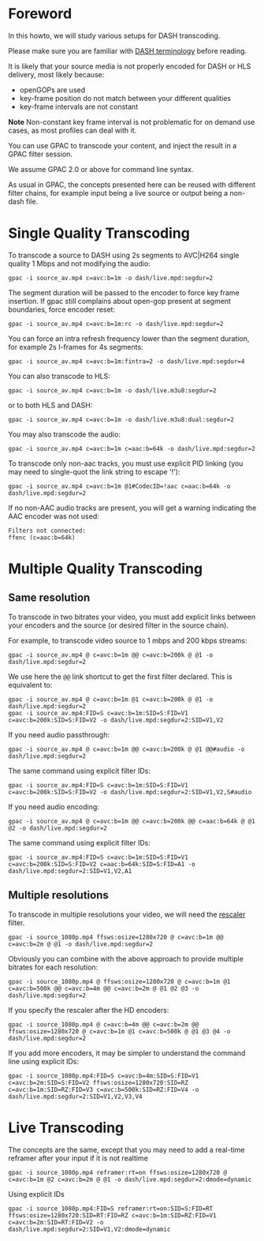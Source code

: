 # Foreword

In this howto, we will study various setups for DASH transcoding. 

Please make sure you are familiar with [DASH terminology](DASH-basics) before reading. 

It is likely that your source media is not properly encoded for DASH or HLS delivery, most likely because:

- openGOPs are used 
- key-frame position do not match between your different qualities
- key-frame intervals are not constant

__Note__
Non-constant key frame interval is not problematic for on demand use cases, as most profiles can deal with it. 

You can use GPAC to transcode your content, and inject the result in a GPAC filter session. 

We assume GPAC 2.0 or above for command line syntax.

As usual in GPAC, the concepts presented here can be reused with different filter chains, for example input being a live source or output being a non-dash file.

# Single Quality Transcoding

To transcode a source to DASH using 2s segments to AVC|H264 single quality 1 Mbps and not modifying the audio:

```
gpac -i source_av.mp4 c=avc:b=1m -o dash/live.mpd:segdur=2
```

The segment duration will be passed to the encoder to force key frame insertion. If gpac still complains about open-gop present at segment boundaries, force encoder reset:

```
gpac -i source_av.mp4 c=avc:b=1m:rc -o dash/live.mpd:segdur=2
```

You can force an intra refresh frequency lower than the segment duration, for example 2s I-frames for 4s segments:

```
gpac -i source_av.mp4 c=avc:b=1m:fintra=2 -o dash/live.mpd:segdur=4
```
 

You can also transcode to HLS:

```
gpac -i source_av.mp4 c=avc:b=1m -o dash/live.m3u8:segdur=2
```

or to both HLS and DASH:

```
gpac -i source_av.mp4 c=avc:b=1m -o dash/live.m3u8:dual:segdur=2
```


You may also transcode the audio:

```
gpac -i source_av.mp4 c=avc:b=1m c=aac:b=64k -o dash/live.mpd:segdur=2
```

To transcode only non-aac tracks, you must use explicit PID linking (you may need to single-quot the link string to escape '!'):

```
gpac -i source_av.mp4 c=avc:b=1m @1#CodecID=!aac c=aac:b=64k -o dash/live.mpd:segdur=2
```

If no non-AAC audio tracks are present, you will get a warning indicating the AAC encoder was not used:
```
Filters not connected:
ffenc (c=aac:b=64k)
```


# Multiple Quality Transcoding
## Same resolution

To transcode in two bitrates your video, you must add explicit links between your encoders and the source (or desired filter in the source chain).

For example, to transcode video source to 1 mbps and 200 kbps streams:

```
gpac -i source_av.mp4 @ c=avc:b=1m @@ c=avc:b=200k @ @1 -o dash/live.mpd:segdur=2
```

We use here the `@@` link shortcut to get the first filter declared. This is equivalent to:

```
gpac -i source_av.mp4 @ c=avc:b=1m @1 c=avc:b=200k @ @1 -o dash/live.mpd:segdur=2
gpac -i source_av.mp4:FID=S c=avc:b=1m:SID=S:FID=V1 c=avc:b=200k:SID=S:FID=V2 -o dash/live.mpd:segdur=2:SID=V1,V2
```


If you need audio passthrough:
```
gpac -i source_av.mp4 @ c=avc:b=1m @@ c=avc:b=200k @ @1 @@#audio -o dash/live.mpd:segdur=2
```

The same command using explicit filter IDs:
```
gpac -i source_av.mp4:FID=S c=avc:b=1m:SID=S:FID=V1 c=avc:b=200k:SID=S:FID=V2 -o dash/live.mpd:segdur=2:SID=V1,V2,S#audio
```


If you need audio encoding:
```
gpac -i source_av.mp4 @ c=avc:b=1m @@ c=avc:b=200k @@ c=aac:b=64k @ @1 @2 -o dash/live.mpd:segdur=2
```

The same command using explicit filter IDs:
```
gpac -i source_av.mp4:FID=S c=avc:b=1m:SID=S:FID=V1 c=avc:b=200k:SID=S:FID=V2 c=aac:b=64k:SID=S:FID=A1 -o dash/live.mpd:segdur=2:SID=V1,V2,A1
```


## Multiple resolutions

To transcode in multiple resolutions your video, we will need the [rescaler](ffsws) filter.


```
gpac -i source_1080p.mp4 ffsws:osize=1280x720 @ c=avc:b=1m @@ c=avc:b=2m @ @1 -o dash/live.mpd:segdur=2
```

Obviously you can combine with the above approach to provide multiple bitrates for each resolution:

```
gpac -i source_1080p.mp4 @ ffsws:osize=1280x720 @ c=avc:b=1m @1 c=avc:b=500k @@ c=avc:b=4m @@ c=avc:b=2m @ @1 @2 @3 -o dash/live.mpd:segdur=2
```

If you specify the rescaler after the HD encoders:
```
gpac -i source_1080p.mp4 @ c=avc:b=4m @@ c=avc:b=2m @@ ffsws:osize=1280x720 @ c=avc:b=1m @1 c=avc:b=500k @ @1 @3 @4 -o dash/live.mpd:segdur=2
```

If you add more encoders, it may be simpler to understand the command line using explicit IDs:
```
gpac -i source_1080p.mp4:FID=S c=avc:b=4m:SID=S:FID=V1 c=avc:b=2m:SID=S:FID=V2 ffsws:osize=1280x720:SID=RZ c=avc:b=1m:SID=RZ:FID=V3 c=avc:b=500k:SID=RZ:FID=V4 -o dash/live.mpd:segdur=2:SID=V1,V2,V3,V4
```

# Live Transcoding

The concepts are the same, except that you may need to add a real-time reframer after your input if it is not realtime


```
gpac -i source_1080p.mp4 reframer:rt=on ffsws:osize=1280x720 @ c=avc:b=1m @2 c=avc:b=2m @ @1 -o dash/live.mpd:segdur=2:dmode=dynamic
```

Using explicit IDs

```
gpac -i source_1080p.mp4:FID=S reframer:rt=on:SID=S:FID=RT ffsws:osize=1280x720:SID=RT:FID=RZ c=avc:b=1m:SID=RZ:FID=V1 c=avc:b=2m:SID=RT:FID=V2 -o dash/live.mpd:segdur=2:SID=V1,V2:dmode=dynamic
```

